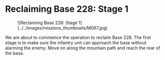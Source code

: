 # Reclaiming Base 228: Stage 1

<figure markdown>
  ![Reclaiming Base 228: Stage 1](../../images/missions_thumbnails/M067.jpg)
</figure>

We are about to commence the operation to reclaim Base 228. The first stage is to make sure the infantry unit can approach the base without alarming the enemy. Move on along the mountain path and reach the rear of the base.
